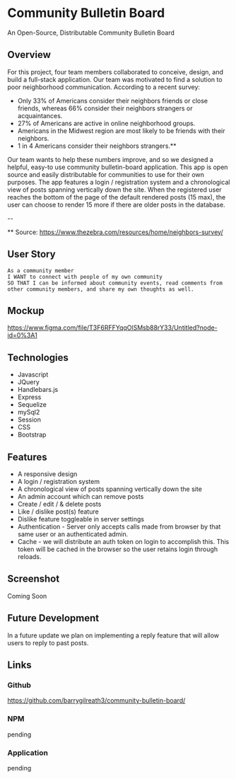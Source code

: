 # Community Bulletin Board
An Open-Source, Distributable Community Bulletin Board

## Overview
For this project, four team members collaborated to conceive, design, and build a full-stack application.  Our team was motivated to find a solution to poor neighborhood communication.  According to a recent survey:

- Only 33% of Americans consider their neighbors friends or close friends, whereas 66% consider their neighbors strangers or acquaintances.
- 27% of Americans are active in online neighborhood groups.
- Americans in the Midwest region are most likely to be friends with their neighbors.
- 1 in 4 Americans consider their neighbors strangers.**

Our team wants to help these numbers improve, and so we designed a helpful, easy-to use community bulletin-board application.  This app is open source and easily distributable for communities to use for their own purposes.  The app features a login / registration system and a chronological view of posts spanning vertically down the site.  When the registered user reaches the bottom of the page of the default rendered posts (15 max), the user can choose to render 15 more if there are older posts in the database.

--

** Source: https://www.thezebra.com/resources/home/neighbors-survey/
 
 ## User Story
 ```
 As a community member
 I WANT to connect with people of my own community
 SO THAT I can be informed about community events, read comments from other community members, and share my own thoughts as well.
 ```
 
## Mockup
https://www.figma.com/file/T3F6RFFYqqOlSMsb88rY33/Untitled?node-id=0%3A1

## Technologies
- Javascript
- JQuery
- Handlebars.js
- Express
- Sequelize
- mySql2
- Session
- CSS
- Bootstrap

 ## Features
 
- A responsive design
- A login / registration system
- A chronological view of posts spanning vertically down the site
- An admin account which can remove posts
- Create / edit / & delete posts
- Like / dislike post(s) feature
- Dislike feature toggleable in server settings
- Authentication - Server only accepts calls made from browser by that same user or an authenticated admin.
- Cache - we will distribute an auth token on login to accomplish this. This token will be cached in the browser so the user retains login through reloads.

## Screenshot
Coming Soon

## Future Development
In a future update we plan on implementing a reply feature that will allow users to reply to past posts.

## Links
### Github
https://github.com/barrygilreath3/community-bulletin-board/
### NPM
pending
### Application
pending
